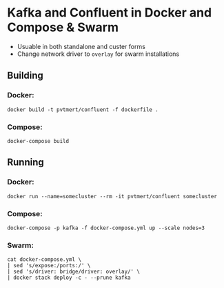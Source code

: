
# Kafka and Confluent in Docker and Compose & Swarm

- Usuable in both standalone and custer forms
- Change network driver to `overlay` for swarm installations

## Building

### Docker:

```
docker build -t pvtmert/confluent -f dockerfile .
```

### Compose:

```
docker-compose build
```

## Running

### Docker:

```
docker run --name=somecluster --rm -it pvtmert/confluent somecluster
```

### Compose:

```
docker-compose -p kafka -f docker-compose.yml up --scale nodes=3
```

### Swarm:

```
cat docker-compose.yml \
| sed 's/expose:/ports:/' \
| sed 's/driver: bridge/driver: overlay/' \
| docker stack deploy -c - --prune kafka
```


